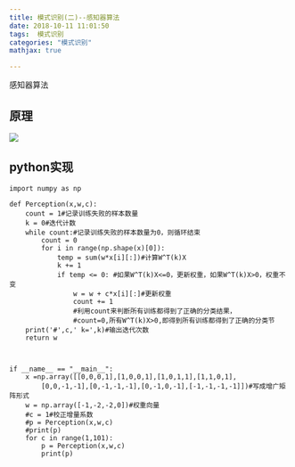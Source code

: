 ```yaml
---
title: 模式识别(二)--感知器算法
date: 2018-10-11 11:01:50
tags:  模式识别
categories: "模式识别"
mathjax: true

---
```


感知器算法<!--more-->

## 原理

![](https://i.imgur.com/HdQnVrQ.png)



## python实现

	import numpy as np
	
	def Perception(x,w,c):
	    count = 1#记录训练失败的样本数量
	    k = 0#迭代计数
	    while count:#记录训练失败的样本数量为0，则循环结束
	        count = 0
	        for i in range(np.shape(x)[0]):
	            temp = sum(w*x[i][:])#计算W^T(k)X
	            k += 1
	            if temp <= 0: #如果W^T(k)X<=0，更新权重，如果W^T(k)X>0，权重不变
	                w = w + c*x[i][:]#更新权重
	                count += 1
	                #利用count来判断所有训练都得到了正确的分类结果，
	                #count=0,所有W^T(k)X>0,即得到所有训练都得到了正确的分类节
	    print('#',c,' k=',k)#输出迭代次数
	    return w
	    
	
	
	if __name__ == "__main__":
	    x =np.array([[0,0,0,1],[1,0,0,1],[1,0,1,1],[1,1,0,1],
	        [0,0,-1,-1],[0,-1,-1,-1],[0,-1,0,-1],[-1,-1,-1,-1]])#写成增广矩阵形式
	    w = np.array([-1,-2,-2,0])#权重向量
	    #c = 1#校正增量系数
	    #p = Perception(x,w,c)
	    #print(p)
	    for c in range(1,101):
	        p = Perception(x,w,c)
	        print(p)
	    